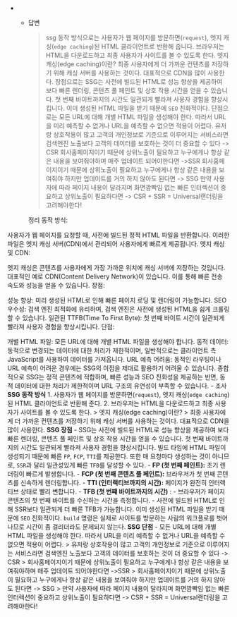 -   -   답변

        > ssg 동작 방식으로는 사용자가 웹 페이지를 방문하면(`request`), 엣지 캐싱(`edge caching`)된 HTML 클라이언트로 반환해 줍니다. 브라우저는 HTML을 다운로드하고 최종 사용자가 사이트를 볼 수 있도록 한다.
        > 엣지 캐싱(edge caching)이란?
        > 최종 사용자에게 더 가까운 컨텐츠를 저장하기 위해 캐싱 서버를 사용하는 것이다. 대표적으로 CDN을 많이 사용한다.
        > 장점으로는 SSG는 사전에 빌드된 HTML로 성능 향상을 제공하여 보다 빠른 렌더링, 콘텐츠 풀 페인트 및 상호 작용 시간을 얻을 수 있습니다. 첫 번째 바이트까지의 시간도 일관되게 빨라져 사용자 경험을 향상시킵니다. 이미 생성된 HTML 파일을 받기 때문에 `SEO` 친화적이다.
        > 단점으로는 모든 URL에 대해 개별 HTML 파일을 생성해야 한다. 따라서 URL을 미리 예측할 수 없거나 URL을 예측할 수 없으면 적용이 어렵다.
        > 유저랑 상호작용이 많고 고객의 개인정보로 기준으로 이루어지는 서비스라면 검색엔진 노출보다 고객의 데이터를 보호하는 것이 더 중요할 수 있다 -> CSR
        > 회사홈페이지이기 때문에 상위노출이 필요하고 누구에게나 항상 같은 내용을 보여줘야하며 매주 업데이트 되어야한다면 ->SSR
        > 회사홈페이지이기 때문에 상위노출이 필요하고 누구에게나 항상 같은 내용을 보여줘야 하지만 업데이트를 거의 하지 않아도 된다면 -> SSG
        > 만약 사용자에 따라 페이지 내용이 달라지며 화면깜빡임 없는 빠른 인터렉션이 중요하고 상위노출이 필요하다면 -> CSR + SSR = Universal랜더링을 고려해야한다!

        정리
        동작 방식:

사용자가 웹 페이지를 요청할 때, 사전에 빌드된 정적 HTML 파일을 반환합니다. 이러한 파일은 엣지 캐싱 서버(CDN)에서 관리되어 사용자에게 빠르게 제공됩니다.
엣지 캐싱 및 CDN:

엣지 캐싱은 콘텐츠를 사용자에게 가장 가까운 위치에 캐싱 서버에 저장하는 것입니다. 대표적인 예로 CDN(Content Delivery Network)이 있습니다. 이를 통해 빠른 전송 속도와 성능을 얻을 수 있습니다.
장점:

성능 향상: 미리 생성된 HTML로 인해 빠른 페이지 로딩 및 렌더링이 가능합니다.
SEO 우수성: 검색 엔진 최적화에 유리하며, 검색 엔진은 사전에 생성된 HTML을 쉽게 크롤링할 수 있습니다.
일관된 TTFB(Time To First Byte): 첫 번째 바이트 시간이 일관되게 빨라져 사용자 경험을 향상시킵니다.
단점:

개별 HTML 파일: 모든 URL에 대해 개별 HTML 파일을 생성해야 합니다.
동적 데이터: 동적으로 변경되는 데이터에 대한 처리가 제한적이며, 일반적으로는 클라이언트 측 JavaScript를 사용하여 데이터를 가져옵니다.
URL 예측 어려움: 동적인 라우팅이나 URL 예측이 어려운 경우에는 SSG의 이점을 제대로 활용하기 어려울 수 있습니다.
종합적으로 SSG는 정적 콘텐츠에 적합하며, 빠른 성능과 SEO 친화성을 제공하는 반면, 동적 데이터에 대한 처리가 제한적이며 URL 구조의 유연성이 부족할 수 있습니다. - 조사
**SSG 동작 방식** 1. 사용자가 웹 페이지를 방문하면(`request`), 엣지 캐싱(`edge caching`)된 HTML 클라이언트로 반환해 준다. 2. 브라우저는 HTML을 다운로드하고 최종 사용자가 사이트를 볼 수 있도록 한다. > 엣지 캐싱(edge caching)이란? > 최종 사용자에게 더 가까운 컨텐츠를 저장하기 위해 캐싱 서버를 사용하는 것이다. 대표적으로 CDN을 많이 사용한다.
**SSG 장점** - SSG는 사전에 빌드된 HTML로 성능 향상을 제공하여 보다 빠른 렌더링, 콘텐츠 풀 페인트 및 상호 작용 시간을 얻을 수 있습니다. 첫 번째 바이트까지의 시간도 일관되게 빨라져 사용자 경험을 향상시킵니다.
빌드 타임에 HTML 파일이 생성되기 때문에 빠른 `FP`, `FCP`, `TTI`를 제공한다. 또한 매 요청마다 생성하는 것이 아니므로, `SSR`과 달리 일관성있게 빠른 `TFB`를 달성할 수 있다. - **FP (첫 번째 페인트):** 초기 렌더링이 빠르게 발생합니다. - **FCP (첫 번째 콘텐츠 풀 페인트):** 브라우저가 첫 번째 콘텐츠를 신속하게 렌더링합니다. - **TTI (인터랙티브까지의 시간):** 페이지가 완전히 인터랙티브 상태로 빨리 변합니다. - **TFB (첫 번쨰 바이트까지의 시간)** : - 브라우저가 페이지 콘텐츠의 첫 번째 바이트를 수신하는 시간을 측정합니다. - 사전에 빌드된 HTML로 인해 SSR보다 일관되게 더 빠른 TFB가 가능합니다.
이미 생성된 HTML 파일을 받기 때문에 `SEO` 친화적이다.
`build` 명령은 실제로 사이트를 방문하는 사람의 워크플로를 벗어나므로 시간이 좀 걸리더라도 문제되지 않는다.
**SSG 단점** - 모든 URL에 대해 개별 HTML 파일을 생성해야 한다. 따라서 URL을 미리 예측할 수 없거나 URL을 예측할 수 없으면 적용이 어렵다. > 유저랑 상호작용이 많고 고객의 개인정보로 기준으로 이루어지는 서비스라면 검색엔진 노출보다 고객의 데이터를 보호하는 것이 더 중요할 수 있다 -> CSR > 회사홈페이지이기 때문에 상위노출이 필요하고 누구에게나 항상 같은 내용을 보여줘야하며 매주 업데이트 되어야한다면 ->SSR > 회사홈페이지이기 때문에 상위노출이 필요하고 누구에게나 항상 같은 내용을 보여줘야 하지만 업데이트를 거의 하지 않아도 된다면 -> SSG > 만약 사용자에 따라 페이지 내용이 달라지며 화면깜빡임 없는 빠른 인터렉션이 중요하고 상위노출이 필요하다면 -> CSR + SSR = Universal랜더링을 고려해야한다!
